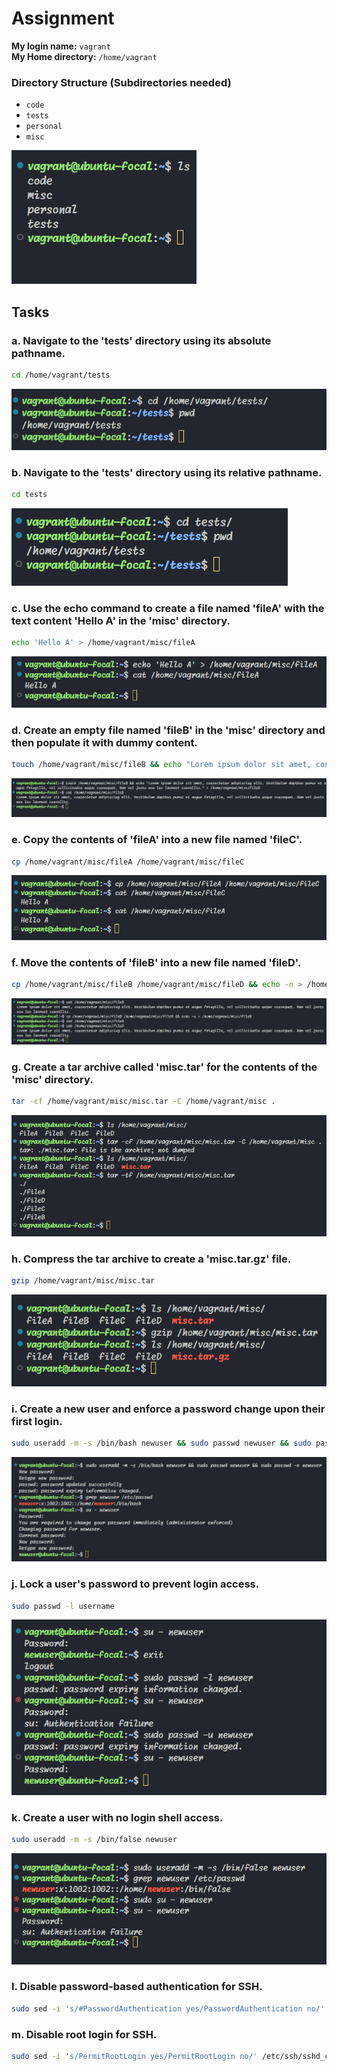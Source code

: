 # Assignment

**My login name:** `vagrant`  
**My Home directory:** `/home/vagrant`

### Directory Structure (Subdirectories needed)

- `code`
- `tests`
- `personal`
- `misc`

![Screenshot 1](./screenshots/directory-structure.png)

## Tasks

### a. Navigate to the 'tests' directory using its absolute pathname.

```bash
cd /home/vagrant/tests
```
![Screenshot 2](./screenshots/absolute-pathname.png)

### b. Navigate to the 'tests' directory using its relative pathname.

```bash
cd tests
```
![Screenshot 3](./screenshots/relative-pathname.png)

### c. Use the echo command to create a file named 'fileA' with the text content 'Hello A' in the 'misc' directory.

```bash
echo 'Hello A' > /home/vagrant/misc/fileA
```
![Screenshot 4](./screenshots/echo-create-file.png)

### d. Create an empty file named 'fileB' in the 'misc' directory and then populate it with dummy content.

```bash
touch /home/vagrant/misc/fileB && echo "Lorem ipsum dolor sit amet, consectetur adipiscing elit. Vestibulum dapibus purus et augue fringilla, vel sollicitudin neque consequat. Nam vel justo non leo laoreet convallis." > /home/vagrant/misc/fileB
```
![Screenshot 5](./screenshots/dummy-content.png)

### e. Copy the contents of 'fileA' into a new file named 'fileC'.

```bash
cp /home/vagrant/misc/fileA /home/vagrant/misc/fileC
```
![Screenshot 6](./screenshots/copy-content.png)

### f. Move the contents of 'fileB' into a new file named 'fileD'.

```bash
cp /home/vagrant/misc/fileB /home/vagrant/misc/fileD && echo -n > /home/vagrant/misc/fileB
```
![Screenshot 7](./screenshots/move-content.png)

### g. Create a tar archive called 'misc.tar' for the contents of the 'misc' directory.

```bash
tar -cf /home/vagrant/misc/misc.tar -C /home/vagrant/misc .
```
![Screenshot 8](./screenshots/create-archive.png)

### h. Compress the tar archive to create a 'misc.tar.gz' file.

```bash
gzip /home/vagrant/misc/misc.tar
```
![Screenshot 9](./screenshots/compress-archive.png)

### i. Create a new user and enforce a password change upon their first login.

```bash
sudo useradd -m -s /bin/bash newuser && sudo passwd newuser && sudo passwd -e newuser
```
![Screenshot 10](./screenshots/add-user-password.png)

### j. Lock a user's password to prevent login access.

```bash
sudo passwd -l username
```
![Screenshot 11](./screenshots/lock-access.png)

### k. Create a user with no login shell access.

```bash
sudo useradd -m -s /bin/false newuser
```
![Screenshot 12](./screenshots/no-login-access.png)

### l. Disable password-based authentication for SSH.

```bash
sudo sed -i 's/#PasswordAuthentication yes/PasswordAuthentication no/' /etc/ssh/sshd_config && sudo systemctl restart sshd
```

### m. Disable root login for SSH.

```bash
sudo sed -i 's/PermitRootLogin yes/PermitRootLogin no/' /etc/ssh/sshd_config && sudo systemctl restart sshd
```
